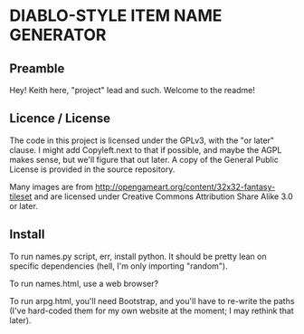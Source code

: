 DIABLO-STYLE ITEM NAME GENERATOR
================================

## Preamble

Hey! Keith here, "project" lead and such. Welcome to the readme!


## Licence / License

The code in this project is licensed under the GPLv3, with the "or later" clause. I might add Copyleft.next to that if possible, and maybe the AGPL makes sense, but we'll figure that out later. A copy of the General Public License is provided in the source repository.

Many images are from http://opengameart.org/content/32x32-fantasy-tileset and are licensed under Creative Commons Attribution Share Alike 3.0 or later.


## Install

To run names.py script, err, install python. It should be pretty lean on specific dependencies (hell, I'm only importing "random").

To run names.html, use a web browser?

To run arpg.html, you'll need Bootstrap, and you'll have to re-write the paths (I've hard-coded them for my own website at the moment; I may rethink that later).